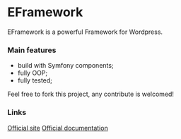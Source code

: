 # EFramework
EFramework is a powerful Framework for Wordpress.

### Main features
- build with Symfony components;
- fully OOP;
- fully tested;

Feel free to fork this project, any contribute is welcomed!

### Links

[Official site](http://eframework.cloud/)
[Official documentation](http://eframework.cloud/documentation/index.html)